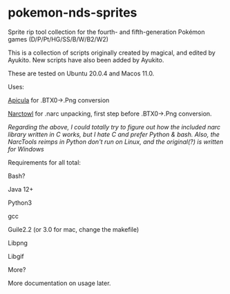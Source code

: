 # pokemon-nds-sprites
Sprite rip tool collection for the fourth- and fifth-generation Pokémon games (D/P/Pt/HG/SS/B/W/B2/W2)


This is a collection of scripts originally created by magical, and edited by Ayukito. New scripts have also been added by Ayukito.


These are tested on Ubuntu 20.0.4 and Macos 11.0.

Uses:

[Apicula](https://github.com/scurest/apicula) for .BTX0->.Png conversion

[Narctowl](https://github.com/turtleisaac/Narctowl) for .narc unpacking, first step before .BTX0->.Png conversion.

*Regarding the above, I could totally try to figure out how the included narc library written in C works, but I hate C and prefer Python & bash.*
*Also, the NarcTools reimps in Python don't run on Linux, and the original(?) is written for Windows*


Requirements for all total:

Bash?

Java 12+

Python3

gcc

Guile2.2 (or 3.0 for mac, change the makefile)

Libpng

Libgif

More?



More documentation on usage later.
